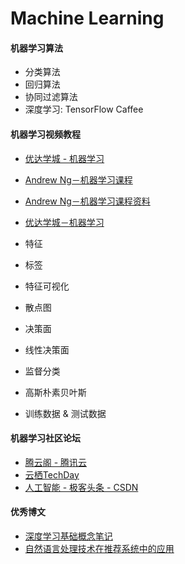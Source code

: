 # Machine Learning

#### 机器学习算法

* 分类算法
* 回归算法
* 协同过滤算法
* 深度学习: TensorFlow Caffee

#### 机器学习视频教程

* [优达学城 - 机器学习](https://cn.udacity.com/courses/machine-learning)
* [Andrew Ng－机器学习课程](https://www.coursera.org/learn/machine-learning)
* [Andrew Ng－机器学习课程资料](http://cs229.stanford.edu/materials.html)
* [优达学城－机器学习](https://cn.udacity.com/mlnd/)

* 特征
* 标签
* 特征可视化
* 散点图
* 决策面
* 线性决策面
* 监督分类
* 高斯朴素贝叶斯
* 训练数据 & 测试数据

#### 机器学习社区论坛

* [腾云阁 - 腾讯云](https://www.qcloud.com/community/)
* [云栖TechDay](https://yq.aliyun.com/teams/103)
* [人工智能 - 极客头条 - CSDN](http://geek.csdn.net/forum/AI)

#### 优秀博文

* [深度学习基础概念笔记](https://www.qcloud.com/community/article/103987)
* [自然语言处理技术在推荐系统中的应用](http://geek.csdn.net/news/detail/208281)
